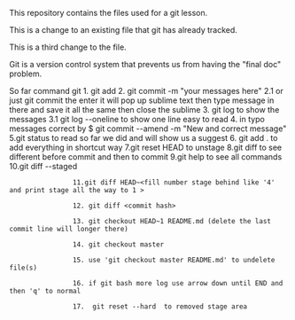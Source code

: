  This repository contains the files used for a git lesson.

 This is a change to an existing file that git has already tracked.

 This is a third change to the file.

 Git is a version control system that prevents us from having the "final doc" problem.

 So far command git 1. git add <filename>
 					2. git commit -m "your messages here"
 					2.1 or just git commit the enter it will pop up sublime text then type message in there and save it all the same then close the sublime 
 					3. git log  to show the messages
 					3.1 git log --oneline to show one line  easy to read
 					4. in typo messages correct by 
 						$ git commit --amend -m "New and correct message"
 					5.git status to read so far we did and will show us a suggest
 					6. git add .  to add everything in shortcut way
 					7.git reset HEAD <file> to unstage
 					8.git diff to see different before commit and then to commit 
 					9.git help to see all commands
 					10.git diff --staged

 					11.git diff HEAD~<fill number stage behind like '4' and print stage all the way to 1 >

 					12. git diff <commit hash>

 					13. git checkout HEAD~1 README.md (delete the last commit line will longer there)

 					14. git checkout master

 					15. use 'git checkout master README.md' to undelete file(s)

 					16. if git bash more log use arrow down until END and then 'q' to normal
 
 					17.  git reset --hard  to removed stage area 
